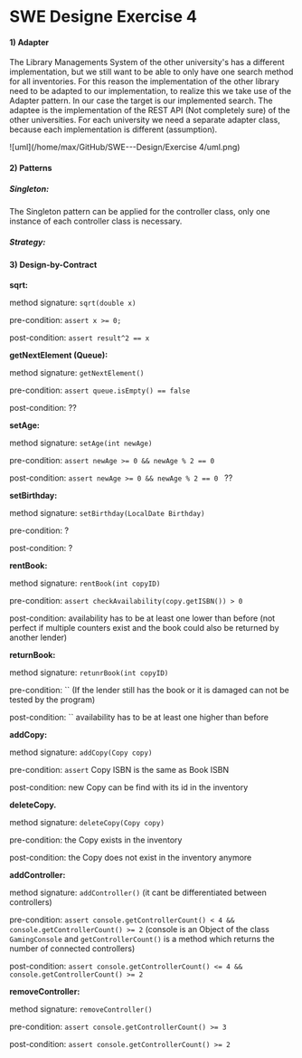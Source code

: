 # SWE Designe Exercise 4

#### 1) Adapter

The Library Managements System of the other university's has a different implementation, but we still want to be able to only have one search method for all inventories. For this reason the implementation of the other library need to be adapted to our implementation, to realize this we take use of the Adapter pattern.  In our case the target is our implemented search. The adaptee is the implementation of the REST API (Not completely sure) of the other universities. For each university we need a separate adapter class, because each implementation is different (assumption).

![uml](/home/max/GitHub/SWE---Design/Exercise 4/uml.png)



#### 2) Patterns 

##### Singleton:

The Singleton pattern can be applied for the controller class, only one instance of each controller class is necessary.



##### Strategy:





#### 3) Design-by-Contract

**sqrt:**

method signature: `sqrt(double x)`

pre-condition: `assert x >= 0;`

post-condition: `assert result^2 == x`



**getNextElement (Queue):**

method signature: `getNextElement()`

pre-condition: `assert queue.isEmpty() == false`

post-condition: ??



**setAge:**

method signature: `setAge(int newAge)`

pre-condition: `assert newAge >= 0 && newAge % 2 == 0`

post-condition: `assert newAge >= 0 && newAge % 2 == 0 ` ??



**setBirthday:**

method signature: `setBirthday(LocalDate Birthday)`

pre-condition: ?

post-condition: ?



**rentBook:**

method signature: `rentBook(int copyID)`

pre-condition: `assert checkAvailability(copy.getISBN()) > 0`

post-condition: availability has to be at least one lower than before (not perfect if multiple counters exist and the book could also be  returned by another lender)



**returnBook:**

method signature: `retunrBook(int copyID)`

pre-condition: `` (If the lender still has the book or it is damaged can not be tested by the program)

post-condition: `` availability has to be at least one higher than before



**addCopy:**

method signature: `addCopy(Copy copy)`

pre-condition: `assert` Copy ISBN is the same as Book ISBN

post-condition: new Copy can be find with its id in the inventory



**deleteCopy.**

method signature: `deleteCopy(Copy copy)`

pre-condition: the Copy exists in the inventory

post-condition: the Copy does not exist in the inventory anymore



**addController:**

method signature: `addController()` (it cant be differentiated between controllers)

pre-condition: `assert console.getControllerCount() < 4 && console.getControllerCount() >= 2` (console is an Object of the class 							`GamingConsole` and `getControllerCount()` is a method which returns the number of connected controllers)

post-condition: `assert console.getControllerCount() <= 4 && console.getControllerCount() >= 2`



**removeController:**

method signature: `removeController()`

pre-condition: `assert console.getControllerCount() >= 3`

post-condition: `assert console.getControllerCount() >= 2`